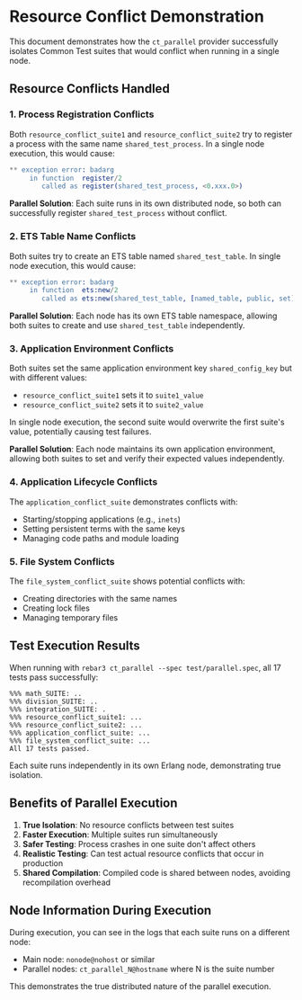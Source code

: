 # Resource Conflict Demonstration

This document demonstrates how the `ct_parallel` provider successfully isolates Common Test suites that would conflict when running in a single node.

## Resource Conflicts Handled

### 1. Process Registration Conflicts

Both `resource_conflict_suite1` and `resource_conflict_suite2` try to register a process with the same name `shared_test_process`. In a single node execution, this would cause:

```erlang
** exception error: badarg
     in function  register/2
        called as register(shared_test_process, <0.xxx.0>)
```

**Parallel Solution**: Each suite runs in its own distributed node, so both can successfully register `shared_test_process` without conflict.

### 2. ETS Table Name Conflicts

Both suites try to create an ETS table named `shared_test_table`. In single node execution, this would cause:

```erlang
** exception error: badarg
     in function  ets:new/2
        called as ets:new(shared_test_table, [named_table, public, set])
```

**Parallel Solution**: Each node has its own ETS table namespace, allowing both suites to create and use `shared_test_table` independently.

### 3. Application Environment Conflicts

Both suites set the same application environment key `shared_config_key` but with different values:
- `resource_conflict_suite1` sets it to `suite1_value`
- `resource_conflict_suite2` sets it to `suite2_value`

In single node execution, the second suite would overwrite the first suite's value, potentially causing test failures.

**Parallel Solution**: Each node maintains its own application environment, allowing both suites to set and verify their expected values independently.

### 4. Application Lifecycle Conflicts

The `application_conflict_suite` demonstrates conflicts with:
- Starting/stopping applications (e.g., `inets`)
- Setting persistent terms with the same keys
- Managing code paths and module loading

### 5. File System Conflicts

The `file_system_conflict_suite` shows potential conflicts with:
- Creating directories with the same names
- Creating lock files
- Managing temporary files

## Test Execution Results

When running with `rebar3 ct_parallel --spec test/parallel.spec`, all 17 tests pass successfully:

```
%%% math_SUITE: ..
%%% division_SUITE: ..
%%% integration_SUITE: .
%%% resource_conflict_suite1: ...
%%% resource_conflict_suite2: ...
%%% application_conflict_suite: ...
%%% file_system_conflict_suite: ...
All 17 tests passed.
```

Each suite runs independently in its own Erlang node, demonstrating true isolation.

## Benefits of Parallel Execution

1. **True Isolation**: No resource conflicts between test suites
2. **Faster Execution**: Multiple suites run simultaneously
3. **Safer Testing**: Process crashes in one suite don't affect others
4. **Realistic Testing**: Can test actual resource conflicts that occur in production
5. **Shared Compilation**: Compiled code is shared between nodes, avoiding recompilation overhead

## Node Information During Execution

During execution, you can see in the logs that each suite runs on a different node:
- Main node: `nonode@nohost` or similar
- Parallel nodes: `ct_parallel_N@hostname` where N is the suite number

This demonstrates the true distributed nature of the parallel execution.
